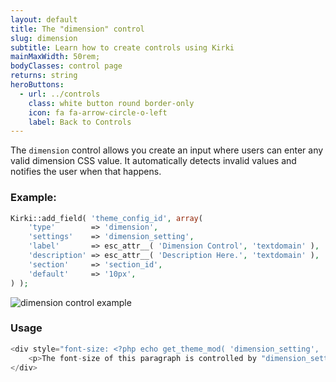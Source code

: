 ```yaml
---
layout: default
title: The "dimension" control
slug: dimension
subtitle: Learn how to create controls using Kirki
mainMaxWidth: 50rem;
bodyClasses: control page
returns: string
heroButtons:
  - url: ../controls
    class: white button round border-only
    icon: fa fa-arrow-circle-o-left
    label: Back to Controls
---
```


The `dimension` control allows you create an input where users can enter any valid dimension CSS value. It automatically detects invalid values and notifies the user when that happens.

### Example:

```php
Kirki::add_field( 'theme_config_id', array(
	'type'        => 'dimension',
	'settings'    => 'dimension_setting',
	'label'       => esc_attr__( 'Dimension Control', 'textdomain' ),
	'description' => esc_attr__( 'Description Here.', 'textdomain' ),
	'section'     => 'section_id',
	'default'     => '10px',
) );
```

<img src="https://raw.githubusercontent.com/aristath/kirki/master/docs/assets/images/dimension.gif" alt="dimension control example" style="max-width:300px;">

### Usage

```php
<div style="font-size: <?php echo get_theme_mod( 'dimension_setting', '1em' ); ?>">
	<p>The font-size of this paragraph is controlled by "dimension_setting".</p>
</div>
```
